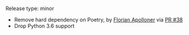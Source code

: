 Release type: minor


* Remove hard dependency on Poetry, by [Florian Apolloner](https://github.com/apollo13) via [PR #38](https://github.com/autopub/autopub/pull/38)
* Drop Python 3.6 support
